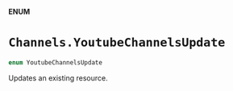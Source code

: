 **ENUM**

# `Channels.YoutubeChannelsUpdate`

```swift
enum YoutubeChannelsUpdate
```

Updates an existing resource.

